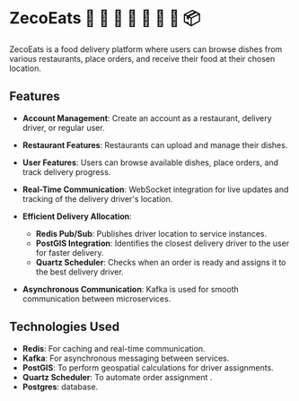 # ZecoEats 🍕 🍔 🍜 🍣 🥗 🥘 🚴 📦

ZecoEats is a food delivery platform where users can browse dishes from various restaurants, place orders, and receive their food at their chosen location.

## Features

- **Account Management**: Create an account as a restaurant, delivery driver, or regular user.
- **Restaurant Features**: Restaurants can upload and manage their dishes.
- **User Features**: Users can browse available dishes, place orders, and track delivery progress.
- **Real-Time Communication**: WebSocket integration for live updates and tracking of the delivery driver's location.

- **Efficient Delivery Allocation**:
    - **Redis Pub/Sub**: Publishes driver location to service instances.
    - **PostGIS Integration**: Identifies the closest delivery driver to the user for faster delivery.
    - **Quartz Scheduler**: Checks when an order is ready and assigns it to the best delivery driver.
- **Asynchronous Communication**: Kafka is used for smooth communication between microservices.

## Technologies Used

- **Redis**: For caching and real-time communication.
- **Kafka**: For asynchronous messaging between services.
- **PostGIS**: To perform geospatial calculations for driver assignments.
- **Quartz Scheduler**: To automate order assignment .
- **Postgres**: database.


